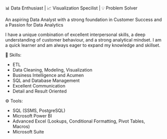📊 Data Enthusiast | 📈 Visualization Specilist | 💡 Problem Solver

An aspiring Data Analyst with a strong foundation in Customer Success and a Passion for Data Analytics

I have a unique combination of excellent interpersonal skills, a deep understanding of customer behaviour, and a strong analytical mindset. I am a quick learner and am always eager to expand my knowledge and skillset.

🔬 Skills:

  - ETL
  - Data Cleaning, Modeling, Visualization
  - Business Intelligence and Acumen
  - SQL and Database Management
  - Excellent Communication 
  - Detail and Result Oriented

⚙️ Tools:
- SQL (SSMS, PostgreSQL)
- Microsoft Power BI 
- Advanced Excel (Lookups, Conditional Formatting, Pivot Tables, Macros)
- Microsoft Suite


